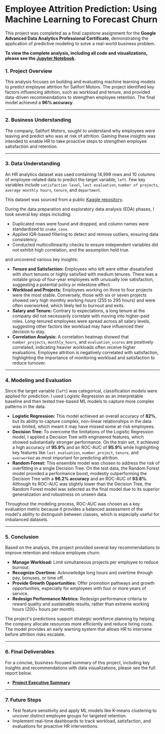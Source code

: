 # Employee Attrition Prediction: Using Machine Learning to Forecast Churn

This project was completed as a final capstone assignment for the **Google Advanced Data Analytics Professional Certificate**, demonstrating the application of predictive modeling to solve a real-world business problem.

**To view the complete analysis, including all code and visualizations, please see the [Jupyter Notebook](https://github.com/sushma-ravichandran/employee-attrition-prediction/blob/main/Employee%20Attrition%20Prediction.ipynb).**

### 1. Project Overview
This analysis focuses on building and evaluating machine learning models to predict employee attrition for Salifort Motors. The project identified key factors influencing attrition, such as workload and tenure, and provided data-driven recommendations to strengthen employee retention. The final model achieved a **96% accuracy**.

---

### 2. Business Understanding
The company, Salifort Motors, sought to understand why employees were leaving and predict who was at risk of attrition. Gaining these insights was intended to enable HR to take proactive steps to strengthen employee satisfaction and retention.

---

### 3. Data Understanding

An HR analytics dataset was used containing 14,999 rows and 10 columns of employee-related data to predict the target variable, `left`. Few key variables include `satisfaction level`, `last evaluation`, `number of projects`, `average monthly hours`, `tenure`, and `department`.

This dataset was sourced from a public [Kaggle repository](https://www.kaggle.com/datasets/mfaisalqureshi/hr-analytics-and-job-prediction?select=HR_comma_sep.csv).

During the data preparation and exploratory data analysis (EDA) phases, I took several key steps including:
* Duplicated rows were found and dropped, and column names were standardized to `snake_case`.
* Applied IQR-based filtering to detect and remove outliers, ensuring data consistency.
* Conducted multicollinearity checks to ensure independent variables did not exhibit high correlation, and the assumption held true.

and uncovered various key insights:
  
* **Tenure and Satisfaction:** Employees who left were either dissatisfied with short tenures or highly satisfied with medium tenures. There was a notable group of four-year employees with unusually low satisfaction, suggesting a potential policy or milestone effect.
* **Workload and Projects:** Employees working on three to four projects were the most stable. Conversely, those with six or seven projects showed very high monthly working hours (255 to 295 hours) and were often overworked, which likely led to burnout and exits.
* **Salary and Tenure:** Contrary to expectations, a long tenure at the company did not necessarily correlate with moving into higher-paid roles. Long-tenured employees were spread across all salary levels, suggesting other factors like workload may have influenced their decision to stay.
* **Correlation Analysis:** A correlation heatmap showed that `number_projects`, `monthly_hours`, and `evaluation_scores` are positively correlated, indicating heavier workloads often receive higher evaluations. Employee attrition is negatively correlated with satisfaction, highlighting the importance of monitoring workload and satisfaction to reduce turnover.

---

### 4. Modeling and Evaluation
Since the target variable (`left`) was categorical, classification models were applied for prediction. I used Logistic Regression as an interpretable baseline and then tested tree-based ML models to capture more complex patterns in the data.

* **Logistic Regression:** This model achieved an overall accuracy of **82%**, but its ability to capture complex, non-linear relationships in the data was limited, which meant it may have missed some at-risk employees.
* **Decision Tree:** To overcome the limitations of the Logistic Regression model, I applied a Decision Tree with engineered features, which showed substantially stronger performance. On the train set, it achieved a high accuracy of **95.9%** and an ROC-AUC of **95.9%** while highlighting key features like `last_evaluation`, `number_project`, `tenure`, and `overworked` as most important for predicting attrition.
* **Random Forest:** This ensemble model was chosen to address the risk of overfitting in a single Decision Tree. On the test data, the Random Forest model provided a performance boost, modestly outperforming the Decision Tree with a **96.2% accuracy** and an ROC-AUC of **93.8%**. Although its ROC-AUC was slightly lower than the Decision Tree, the Random Forest model was selected as the final model due to its superior generalization and robustness on unseen data.

Throughout the modeling process, ROC-AUC was chosen as a key evaluation metric because it provides a balanced assessment of the model's ability to distinguish between classes, which is especially useful for imbalanced datasets.

---

### 5. Conclusion
Based on the analysis, the project provided several key recommendations to improve retention and reduce employee churn:
* **Manage Workload:** Limit simultaneous projects per employee to reduce burnout.
* **Recognize Overtime:** Acknowledge long hours and overtime through pay, bonuses, or time off.
* **Provide Growth Opportunities:** Offer promotion pathways and growth opportunities, especially for employees with four or more years of service.
* **Redesign Performance Metrics:** Redesign performance criteria to reward quality and sustainable results, rather than extreme working hours (200+ hours per month).

The project's predictions support strategic workforce planning by helping the company allocate resources more efficiently and reduce hiring costs. The model provides an early warning system that allows HR to intervene before attrition risks escalate.

---

### 6. Final Deliverables

For a concise, business-focused summary of this project, including key insights and recommendations with data visualizations, please see the full report below.

* **[Project Executive Summary](https://github.com/sushma-ravichandran/employee-attrition-prediction/blob/main/Employee%20Attrition%20Prediction_Executive%20summary.pdf)**

---

### 7. Future Steps
* Test feature sensitivity and apply ML models like K-means clustering to uncover distinct employee groups for targeted retention.
* Implement real-time dashboards to track workload, satisfaction, and evaluations for proactive HR interventions.
